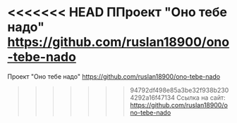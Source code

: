 <<<<<<< HEAD
ППроект "Оно тебе надо" https://github.com/ruslan18900/ono-tebe-nado
=======
Проект "Оно тебе надо" https://github.com/ruslan18900/ono-tebe-nado
>>>>>>> 94792df498e85a3be32f938b2304292a16f47134
Ссылка на сайт: https://github.com/ruslan18900/ono-tebe-nado
